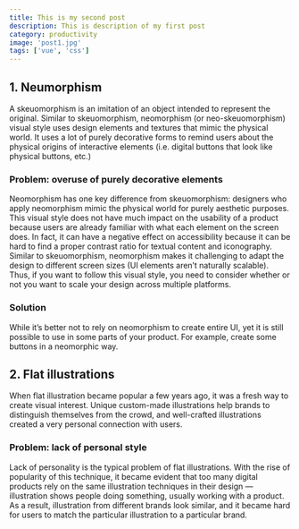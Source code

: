 ```yaml
---
title: This is my second post
description: This is description of my first post
category: productivity
image: 'post1.jpg'
tags: ['vue', 'css']
---
```


## 1. Neumorphism
A skeuomorphism is an imitation of an object intended to represent the original. Similar to skeuomorphism, neomorphism (or neo-skeuomorphism) visual style uses design elements and textures that mimic the physical world. It uses a lot of purely decorative forms to remind users about the physical origins of interactive elements (i.e. digital buttons that look like physical buttons, etc.)

### Problem: overuse of purely decorative elements
Neomorphism has one key difference from skeuomorphism: designers who apply neomorphism mimic the physical world for purely aesthetic purposes. This visual style does not have much impact on the usability of a product because users are already familiar with what each element on the screen does. In fact, it can have a negative effect on accessibility because it can be hard to find a proper contrast ratio for textual content and iconography.
Similar to skeuomorphism, neomorphism makes it challenging to adapt the design to different screen sizes (UI elements aren’t naturally scalable). Thus, if you want to follow this visual style, you need to consider whether or not you want to scale your design across multiple platforms.

<image-default src="post2.jpg"></image-default>

### Solution
While it’s better not to rely on neomorphism to create entire UI, yet it is still possible to use in some parts of your product. For example, create some buttons in a neomorphic way.

## 2. Flat illustrations
When flat illustration became popular a few years ago, it was a fresh way to create visual interest. Unique custom-made illustrations help brands to distinguish themselves from the crowd, and well-crafted illustrations created a very personal connection with users.

### Problem: lack of personal style
Lack of personality is the typical problem of flat illustrations. With the rise of popularity of this technique, it became evident that too many digital products rely on the same illustration techniques in their design — illustration shows people doing something, usually working with a product.
As a result, illustration from different brands look similar, and it became hard for users to match the particular illustration to a particular brand.
